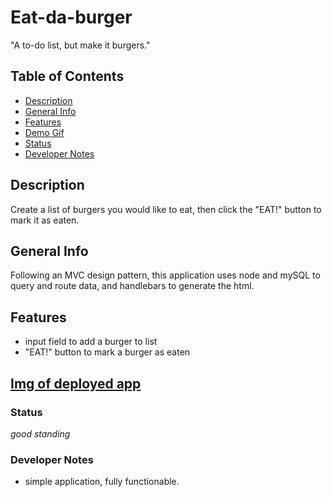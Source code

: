 # Eat-da-burger
"A to-do list, but make it burgers."

## Table of Contents
* [Description](#Description)
* [General Info](#General-Info)
* [Features](#Features)
* [Demo Gif](#Demo-Gif)
* [Status](#Status)
* [Developer Notes](#Developer-Notes)

## Description 
Create a list of burgers you would like to eat, then click the "EAT!" button to mark it as eaten.

## General Info 
Following an MVC design pattern, this application uses node and mySQL to query and route data, and handlebars to generate the html.

## Features
* input field to add a burger to list
* "EAT!" button to mark a burger as eaten

## [Img of deployed app](/pubic/images/img.png)


### Status
_good standing_

### Developer Notes
- simple application, fully functionable. 

